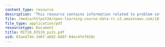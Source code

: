 ```yaml
---
content_type: resource
description: 'This resource contains information related to problem set 2. '
file: /media/https%3A/open-learning-course-data-rc.s3.amazonaws.com/18-03-differential-equations-spring-2010/65aed74e3d0fa6928d8f04ec4fef028c_MIT18_03S10_ps2s.pdf
file_type: application/pdf
resourcetype: Document
title: MIT18_03S10_ps2s.pdf
uid: 65aed74e-3d0f-a692-8d8f-04ec4fef028c
---
```

